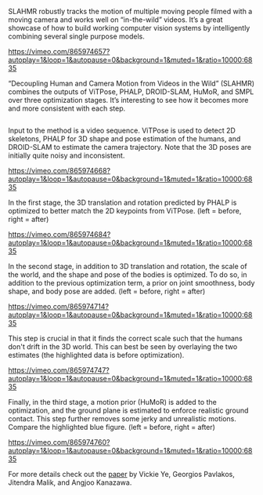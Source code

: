 <!--[metadata]
title = "Decoupling Human and Camera Motion from Videos in the Wild"
source = "https://github.com/rerun-io/slahmr"
tags = ["3D", "SLAM", "keypoint-detection", "mesh", "time-series"]
thumbnail = "https://static.rerun.io/slahmr/3fad4f6b2c1a807fb92e8d33a2f90f7391c290a2/480w.png"
thumbnail_dimensions = [480, 293]
-->


SLAHMR robustly tracks the motion of multiple moving people filmed with a moving camera and works well on “in-the-wild” videos. It’s a great showcase of how to build working computer vision systems by intelligently combining several single purpose models.

https://vimeo.com/865974657?autoplay=1&loop=1&autopause=0&background=1&muted=1&ratio=10000:6835

“Decoupling Human and Camera Motion from Videos in the Wild” (SLAHMR) combines the outputs of ViTPose, PHALP, DROID-SLAM, HuMoR, and SMPL over three optimization stages. It’s interesting to see how it becomes more and more consistent with each step.

<picture>
  <source media="(max-width: 480px)" srcset="https://static.rerun.io/slahmr_overview/9e19834b2054b109d5093c1e5ffa0e7348ef3899/480w.png">
  <source media="(max-width: 768px)" srcset="https://static.rerun.io/slahmr_overview/9e19834b2054b109d5093c1e5ffa0e7348ef3899/768w.png">
  <source media="(max-width: 1024px)" srcset="https://static.rerun.io/slahmr_overview/9e19834b2054b109d5093c1e5ffa0e7348ef3899/1024w.png">
  <source media="(max-width: 1200px)" srcset="https://static.rerun.io/slahmr_overview/9e19834b2054b109d5093c1e5ffa0e7348ef3899/1200w.png">
  <img src="https://static.rerun.io/slahmr_overview/9e19834b2054b109d5093c1e5ffa0e7348ef3899/full.png" alt="">
</picture>

Input to the method is a video sequence. ViTPose is used to detect 2D skeletons, PHALP for 3D shape and pose estimation of the humans, and DROID-SLAM to estimate the camera trajectory. Note that the 3D poses are initially quite noisy and inconsistent.

https://vimeo.com/865974668?autoplay=1&loop=1&autopause=0&background=1&muted=1&ratio=10000:6835

In the first stage, the 3D translation and rotation predicted by PHALP is optimized to better match the 2D keypoints from ViTPose. (left = before, right = after)

https://vimeo.com/865974684?autoplay=1&loop=1&autopause=0&background=1&muted=1&ratio=10000:6835

In the second stage, in addition to 3D translation and rotation, the scale of the world, and the shape and pose of the bodies is optimized. To do so, in addition to the previous optimization term, a prior on joint smoothness, body shape, and body pose are added. (left = before, right = after)

https://vimeo.com/865974714?autoplay=1&loop=1&autopause=0&background=1&muted=1&ratio=10000:6835

This step is crucial in that it finds the correct scale such that the humans don't drift in the 3D world. This can best be seen by overlaying the two estimates (the highlighted data is before optimization).

https://vimeo.com/865974747?autoplay=1&loop=1&autopause=0&background=1&muted=1&ratio=10000:6835

Finally, in the third stage, a motion prior (HuMoR) is added to the optimization, and the ground plane is estimated to enforce realistic ground contact. This step further removes some jerky and unrealistic motions. Compare the highlighted blue figure. (left = before, right = after)

https://vimeo.com/865974760?autoplay=1&loop=1&autopause=0&background=1&muted=1&ratio=10000:6835

For more details check out the [paper](https://arxiv.org/abs/2302.12827) by Vickie Ye, Georgios Pavlakos, Jitendra Malik, and Angjoo Kanazawa.
